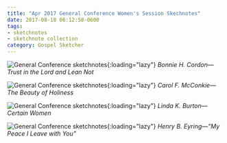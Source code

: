 ```yaml
---
title: "Apr 2017 General Conference Women's Session Skechnotes"
date: 2017-08-18 06:12:58-0600
tags:
- sketchnotes
- sketchnote collection
category: Gospel Sketcher
---
```


![General Conference sketchnotes](https://media.bennorris.org/images/gospelsketcher/uploads/2018/f7a44c24be.jpg){:loading="lazy"}
_Bonnie H. Cordon—Trust in the Lord and Lean Not_

![General Conference sketchnotes](https://media.bennorris.org/images/gospelsketcher/uploads/2018/22619d0afe.jpg){:loading="lazy"}
_Carol F. McConkie—The Beauty of Holiness_

![General Conference sketchnotes](https://media.bennorris.org/images/gospelsketcher/uploads/2018/1e80d96cba.jpg){:loading="lazy"}
_Linda K. Burton—Certain Women_

![General Conference sketchnotes](https://media.bennorris.org/images/gospelsketcher/uploads/2018/833b512112.jpg){:loading="lazy"}
_Henry B. Eyring—“My Peace I Leave with You”_
